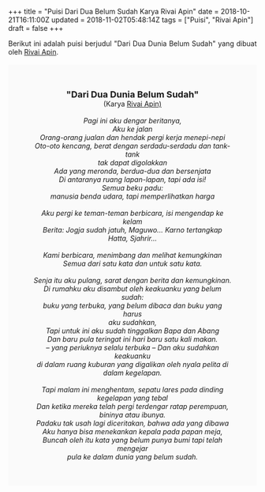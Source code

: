 +++
title = "Puisi Dari Dua Belum Sudah Karya Rivai Apin"
date = 2018-10-21T16:11:00Z
updated = 2018-11-02T05:48:14Z
tags = ["Puisi", "Rivai Apin"]
draft = false
+++

<div dir="ltr" style="text-align: left;" trbidi="on"><div style="text-align: justify;">Berikut ini adalah puisi berjudul "Dari Dua Dunia Belum Sudah" yang dibuat oleh <a href="http://ensiklopedia.kemdikbud.go.id/sastra/artikel/Rivai_Apin" target="_blank">Rivai Apin</a>. </div><br /><div style="background: #FAFAFA; font-size: 14px; height: auto; margin: 0 auto; padding: 50px; text-align: center; width: auto;"><span style="font-size: 18px;"><b>"Dari Dua Dunia Belum Sudah"</b></span><br />(Karya <a href="https://www.sekata.web.id/tags/rivai-apin" target="_blank">Rivai Apin)</a> <br /><br /><i>Pagi ini aku dengar beritanya,</i><br /><i>Aku ke jalan</i><br /><i>Orang-orang jualan dan hendak pergi kerja menepi-nepi</i><br /><i>Oto-oto kencang, berat dengan serdadu-serdadu dan tank-tank</i><br /><i>tak dapat digolakkan</i><br /><i>Ada yang meronda, berdua-dua dan bersenjata</i><br /><i>Di antaranya ruang lapan-lapan, tapi ada isi!</i><br /><i>Semua beku padu:</i><br /><i>manusia benda udara, tapi memperlihatkan harga</i><br /><br /><i>Aku pergi ke teman-teman berbicara, isi mengendap ke kelam</i><br /><i>Berita: Jogja sudah jatuh, Maguwo... Karno tertangkap</i><br /><i>Hatta, Sjahrir...</i><br /><br /><i>Kami berbicara, menimbang dan melihat kemungkinan</i><br /><i>Semua dari satu kata dan untuk satu kata.</i><br /><br /><i>Senja itu aku pulang, sarat dengan berita dan kemungkinan.</i><br /><i>Di rumahku aku disambut oleh keakuanku yang belum sudah:</i><br /><i>buku yang terbuka, yang belum dibaca dan buku yang harus</i><br /><i>aku sudahkan,</i><br /><i>Tapi untuk ini aku sudah tinggalkan Bapa dan Abang</i><br /><i>Dan baru pula teringat ini hari baru satu kali makan.</i><br /><i>– yang periuknya selalu terbuka – Dan aku sudahkan</i><br /><i>keakuanku</i><br /><i>di dalam ruang kuburan yang digalikan oleh nyala pelita di</i><br /><i>dalam kegelapan.</i><br /><br /><i>Tapi malam ini menghentam, sepatu lares pada dinding</i><br /><i>kegelapan yang tebal</i><br /><i>Dan ketika mereka telah pergi terdengar ratap perempuan,</i><br /><i>bininya atau ibunya.</i><br /><i>Padaku tak usah lagi diceritakan, bahwa ada yang dibawa</i><br /><i>Aku hanya bisa menekankan kepala pada papan meja,</i><br /><i>Buncah oleh itu kata yang belum punya bumi tapi telah mengejar</i><br /><i>pula ke dalam dunia yang belum sudah.</i></div></div>
